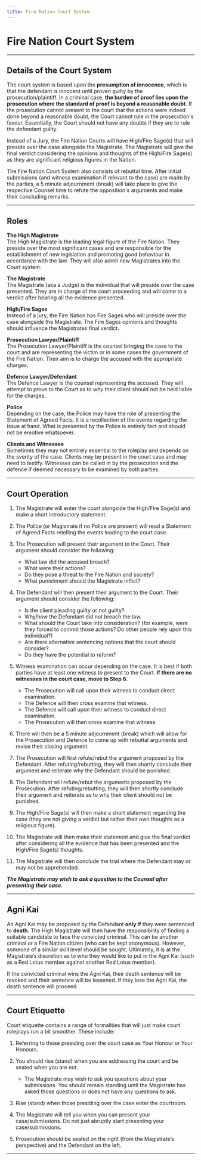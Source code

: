 ```yaml
---
title: Fire Nation Court System
---
```


# Fire Nation Court System
* * *

## Details of the Court System

The court system is based upon the **presumption of innocence**, which is that the defendant is innocent until proven guilty by the prosecution/plaintiff. In a criminal case, **the burden of proof lies upon the prosecution where the standard of proof is beyond a reasonable doubt**. If the prosecution cannot present to the court that the actions were indeed done beyond a reasonable doubt, the Court cannot rule in the prosecution's favour. Essentially, the Court should not have any doubts if they are to rule the defendant guilty. 

Instead of a Jury, the Fire Nation Courts will have High/Fire Sage(s) that will preside over the case alongside the Magistrate. The Magistrate will give the final verdict considering the opinions and thoughts of the High/Fire Sage(s) as they are significant religious figures in the Nation. 

The Fire Nation Court System also consists of rebuttal time. After initial submissions (and witness examination if relevant to the case) are made by the parties, a 5 minute adjournment (break) will take place to give the respective Counsel time to refute the opposition's arguments and make their concluding remarks. 
* * *

## Roles

**The High Magistrate**<br>
The High Magistrate is the leading legal figure of the Fire Nation. They preside over the most significant cases and are responsible for the establishment of new legislation and promoting good behaviour in accordance with the law. They will also admit new Magistrates into the Court system.

**The Magistrate**<br>
The Magistrate (aka a Judge) is the individual that will preside over the case presented. They are in charge of the court proceeding and will come to a verdict after hearing all the evidence presented. 

**High/Fire Sages**<br>
Instead of a jury, the Fire Nation has Fire Sages who will preside over the case alongside the Magistrate. The Fire Sages opinions and thoughts should influence the Magistrates final verdict. 

**Prosecution Lawyer/Plaintiff**<br>
The Prosecution Lawyer/Plaintiff is the counsel bringing the case to the court and are representing the victim or in some cases the government of the Fire Nation. Their aim is to charge the accused with the appropriate charges.

**Defence Lawyer/Defendant**<br>
The Defence Lawyer is the counsel representing the accused. They will attempt to prove to the Court as to why their client should not be held liable for the charges. 

**Police**<br>
Depending on the case, the Police may have the role of presenting the Statement of Agreed Facts. It is a recollection of the events regarding the issue at hand. What is presented by the Police is entirely fact and should not be emotive whatsoever. 

**Clients and Witnesses**<br>
Sometimes they may not entirely essential to the roleplay and depends on the sverity of the case. Clients may be present in the court case and may need to testify. Witnesses can be called in by the prosecution and the defence if deemed necessary to be examined by both parties.
* * *

## Court Operation

1. The Magistrate will enter the court alongside the High/Fire Sage(s) and make a short introductory statement.

2. The Police (or Magistrate if no Police are present) will read a Statement of Agreed Facts retelling the events leading to the court case.

3. The Prosecution will present their argument to the Court. Their argument should consider the following:
    - What law did the accused breach?
    - What were their actions?
    - Do they pose a threat to the Fire Nation and society?
    - What punishment should the Magistrate inflict?

4. The Defendant will then present their argument to the Court. Their argument should consider the following:
    - Is the client pleading guilty or not guilty?
    - Why/how the Defendant did not breach the law.
    - What should the Court take into consideration? (for example, were they forced to commit those actions? Do other people rely upon this individual?)
    - Are there alternative sentencing options that the court should consider?
    - Do they have the potential to reform?

5. Witness examination can occur depending on the case. It is best if both parties have at least one witness to present to the Court. **If there are no witnesses in the court case, move to Step 6.**
    - The Prosecution will call upon their witness to conduct direct examination.
    - The Defence will then cross examine that witness.
    - The Defence will call upon their witness to conduct direct examination.
    - The Prosecution will then cross examine that witness.

6. There will then be a 5 minute adjournment (break) which will allow for the Prosecution and Defence to come up with rebuttal arguments and revise their closing argument.

7. The Prosecution will first refute/rebut the argument proposed by the Defendant. After refuting/rebutting, they will then shortly conclude their argument and reiterate why the Defendant should be punished.

8. The Defendant will refute/rebut the arguments proposed by the Prosecution. After refuting/rebutting, they will then shortly conclude their argument and reiterate as to why their client should not be punished.

9. The High/Fire Sage(s) will then make a short statement regarding the case (they are not giving a verdict but rather their own thoughts as a religious figure).

10. The Magistrate will then make their statement and give the final verdict after considering all the evidence that has been presented and the High/Fire Sage(s) thoughts.

11. The Magistrate will then conclude the trial where the Defendant may or may not be apprehended.  

***The Magistrate may wish to ask a question to the Counsel after presenting their case.***
* * *

## Agni Kai

An Agni Kai may be proposed by the Defendant **only if** they were sentenced to **death**. The High Magistrate will then have the responsibility of finding a suitable candidate to face the convicted criminal. This can be another criminal or a Fire Nation citizen (who can be kept anonymous). However, someone of a similar skill level should be sought. Ultimately, it is at the Magistrate’s discretion as to who they would like to put in the Agni Kai (such as a Red Lotus member against another Red Lotus member). 

If the convicted criminal wins the Agni Kai, their death sentence will be revoked and their sentence will be lessened. If they lose the Agni Kai, the death sentence will proceed.
* * *

## Court Etiquette

Court etiquette contains a range of formalities that will just make court roleplays run a bit smoother. These include:

1. Referring to those presiding over the court case as Your Honour or Your Honours.

2. You should rise (stand) when you are addressing the court and be seated when you are not. 
    - The Magistrate may wish to ask you questions about your submissions. You should remain standing until the Magistrate has asked those questions or does not have any questions to ask. 

3. Rise (stand) when those presiding over the case enter the courtroom.

4. The Magistrate will tell you when you can present your case/submissions. Do not just abruptly start presenting your case/submissions.

5. Prosecution should be seated on the right (from the Magistrate’s perspective) and the Defendant on the left.
* * *